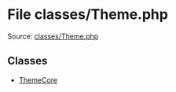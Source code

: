 File classes/Theme.php
=========

Source: [classes/Theme.php](https://github.com/PrestaShop/PrestaShop/blob/1.5.3.1/classes/Theme.php)


Classes
-------

* [ThemeCore](class.ThemeCore.md)

